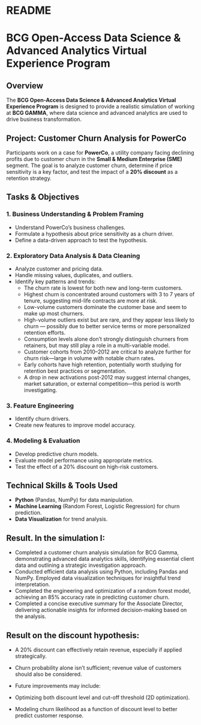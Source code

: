 # README

# BCG Open-Access Data Science & Advanced Analytics Virtual Experience Program

## Overview
The **BCG Open-Access Data Science & Advanced Analytics Virtual Experience Program** is designed to provide a realistic simulation of working at **BCG GAMMA**, where data science and advanced analytics are used to drive business transformation.

## Project: Customer Churn Analysis for PowerCo
Participants work on a case for **PowerCo**, a utility company facing declining profits due to customer churn in the **Small & Medium Enterprise (SME)** segment. The goal is to analyze customer churn, determine if price sensitivity is a key factor, and test the impact of a **20% discount** as a retention strategy.

## Tasks & Objectives

### 1. Business Understanding & Problem Framing
- Understand PowerCo’s business challenges.
- Formulate a hypothesis about price sensitivity as a churn driver.
- Define a data-driven approach to test the hypothesis.

### 2. Exploratory Data Analysis & Data Cleaning
- Analyze customer and pricing data.
- Handle missing values, duplicates, and outliers.
- Identify key patterns and trends:
  + The churn rate is lowest for both new and long-term customers.
  + Highest churn is concentrated around customers with 3 to 7 years of tenure, suggesting mid-life contracts are more at risk.
  + Low-volume customers dominate the customer base and seem to make up most churners.
  + High-volume outliers exist but are rare, and they appear less likely to churn — possibly due to better service terms or more personalized retention efforts.
  + Consumption levels alone don’t strongly distinguish churners from retainers, but may still play a role in a multi-variable model.
  + Customer cohorts from 2010–2012 are critical to analyze further for churn risk—large in volume with notable churn rates.
  + Early cohorts have high retention, potentially worth studying for retention best practices or segmentation.
  + A drop in new activations post-2012 may suggest internal changes, market saturation, or external competition—this period is worth investigating.

### 3. Feature Engineering
- Identify churn drivers.
- Create new features to improve model accuracy.

### 4. Modeling & Evaluation
- Develop predictive churn models.
- Evaluate model performance using appropriate metrics.
- Test the effect of a 20% discount on high-risk customers.

## Technical Skills & Tools Used
- **Python** (Pandas, NumPy) for data manipulation.
- **Machine Learning** (Random Forest, Logistic Regression) for churn prediction.
- **Data Visualization** for trend analysis.

## Result. In the simulation I:

- Completed a customer churn analysis simulation for BCG Gamma, demonstrating advanced data analytics skills, identifying essential client data and outlining a strategic investigation approach.
- Conducted efficient data analysis using Python, including Pandas and NumPy. Employed data visualization techniques for insightful trend interpretation.
- Completed the engineering and optimization of a random forest model, achieving an 85% accuracy rate in predicting customer churn.
- Completed a concise executive summary for the Associate Director, delivering actionable insights for informed decision-making based on the analysis.

## Result on the discount hypothesis:
- A 20% discount can effectively retain revenue, especially if applied strategically.

- Churn probability alone isn’t sufficient; revenue value of customers should also be considered.

- Future improvements may include:

- Optimizing both discount level and cut-off threshold (2D optimization).

- Modeling churn likelihood as a function of discount level to better predict customer response.

